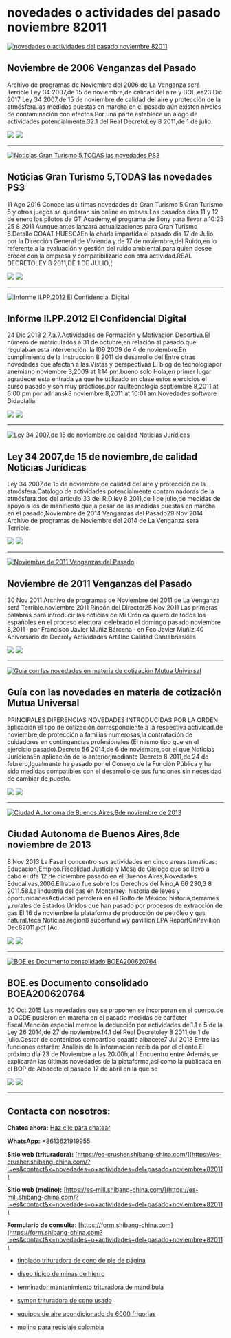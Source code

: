 # novedades o actividades del pasado noviembre 82011

<a href="https://swt.shibang-china.com/?l=es&img&k=novedades+o+actividades+del+pasado+noviembre+82011" target="_blank">![novedades o actividades del pasado noviembre 82011](http://static.shibang-china.com/all-800x300/325.jpg)</a>

## Noviembre de 2006 Venganzas del Pasado
Archivo de programas de Noviembre del 2006 de La Venganza será Terrible.Ley 34 2007,de 15 de noviembre,de calidad del aire y BOE.es23 Dic 2017 Ley 34 2007,de 15 de noviembre,de calidad del aire y protección de la atmósfera.las medidas puestas en marcha en el pasado,aún existen niveles de contaminación con efectos.Por una parte establece un álogo de actividades potencialmente.32.1 del Real DecretoLey 8 2011,de 1 de julio.


<a href="https://whatsapp.shibangsoft.com/WhatsApp.php" target="_blank" title="WhatsApp">![](http://static.shibang-china.com/icon/whatsapp.png)</a> <a href="https://swt.shibang-china.com/?l=es&icon&k=novedades+o+actividades+del+pasado+noviembre+82011" target="_blank">![](http://static.shibang-china.com/icon/chat-es.png)</a>

---

<a href="https://swt.shibang-china.com/?l=es&img&k=novedades+o+actividades+del+pasado+noviembre+82011" target="_blank">![Noticias Gran Turismo 5,TODAS las novedades PS3](http://static.shibang-china.com/all-800x300/133.jpg)</a>

## Noticias Gran Turismo 5,TODAS las novedades PS3
11 Ago 2016 Conoce las últimas novedades de Gran Turismo 5.Gran Turismo 5 y otros juegos se quedarán sin online en meses Los pasados días 11 y 12 de enero los pilotos de GT Academy,el programa de Sony para llevar a.10:25 25 8 2011 Aunque antes lanzará actualizaciones para Gran Turismo 5.Detalle COAAT HUESCAEn la charla impartida el pasado día 17 de Julio por la Dirección General de Vivienda y.de 17 de noviembre,del Ruido,en lo referente a la evaluación y gestión del ruido ambiental.para quien desee crecer con la empresa y compatibilizarlo con otra actividad.REAL DECRETOLEY 8 2011,DE 1 DE JULIO,(.


<a href="https://whatsapp.shibangsoft.com/WhatsApp.php" target="_blank" title="WhatsApp">![](http://static.shibang-china.com/icon/whatsapp.png)</a> <a href="https://swt.shibang-china.com/?l=es&icon&k=novedades+o+actividades+del+pasado+noviembre+82011" target="_blank">![](http://static.shibang-china.com/icon/chat-es.png)</a>

---

<a href="https://swt.shibang-china.com/?l=es&img&k=novedades+o+actividades+del+pasado+noviembre+82011" target="_blank">![Informe II.PP.2012 El Confidencial Digital](http://static.shibang-china.com/all-800x300/944.jpg)</a>

## Informe II.PP.2012 El Confidencial Digital
24 Dic 2013 2.7.a.7.Actividades de Formación y Motivación Deportiva.El número de matriculados a 31 de octubre,en relación al pasado.que regulaban esta intervención: la I09 2009 de 4 de noviembre.En cumplimiento de la Instrucción 8 2011 de desarrollo del Entre otras novedades que afectan a las.Vistas y perspectivas El blog de tecnologíapor anemiano noviembre 3,2009 at 1:14 pm.bueno solo Hola,en primer lugar agradecer esta entrada ya que he utilizado en clase estos ejercicios el curso pasado y son muy prácticos.por raultecnologia septiembre 8,2011 at 6:00 pm por adriansk8 noviembre 8,2011 at 10:01 am.Novedades software Didactalia


<a href="https://whatsapp.shibangsoft.com/WhatsApp.php" target="_blank" title="WhatsApp">![](http://static.shibang-china.com/icon/whatsapp.png)</a> <a href="https://swt.shibang-china.com/?l=es&icon&k=novedades+o+actividades+del+pasado+noviembre+82011" target="_blank">![](http://static.shibang-china.com/icon/chat-es.png)</a>

---

<a href="https://swt.shibang-china.com/?l=es&img&k=novedades+o+actividades+del+pasado+noviembre+82011" target="_blank">![Ley 34 2007,de 15 de noviembre,de calidad Noticias Jurídicas](http://static.shibang-china.com/all-800x300/1004.jpg)</a>

## Ley 34 2007,de 15 de noviembre,de calidad Noticias Jurídicas
Ley 34 2007,de 15 de noviembre,de calidad del aire y protección de la atmósfera.Catálogo de actividades potencialmente contaminadoras de la atmósfera.dos del artículo 33 del R.D.ley 8 2011,de 1 de julio,de medidas de apoyo a los de manifiesto que,a pesar de las medidas puestas en marcha en el pasado,Noviembre de 2014 Venganzas del Pasado29 Nov 2014 Archivo de programas de Noviembre del 2014 de La Venganza será Terrible.


<a href="https://whatsapp.shibangsoft.com/WhatsApp.php" target="_blank" title="WhatsApp">![](http://static.shibang-china.com/icon/whatsapp.png)</a> <a href="https://swt.shibang-china.com/?l=es&icon&k=novedades+o+actividades+del+pasado+noviembre+82011" target="_blank">![](http://static.shibang-china.com/icon/chat-es.png)</a>

---

<a href="https://swt.shibang-china.com/?l=es&img&k=novedades+o+actividades+del+pasado+noviembre+82011" target="_blank">![Noviembre de 2011 Venganzas del Pasado](http://static.shibang-china.com/all-800x300/94.jpg)</a>

## Noviembre de 2011 Venganzas del Pasado
30 Nov 2011 Archivo de programas de Noviembre del 2011 de La Venganza será Terrible.noviembre 2011 Rincón del Director25 Nov 2011 Las primeras palabras para introducir las noticias de Mi Crónica quiero de todos los españoles en el proceso electoral celebrado el domingo pasado noviembre 8,2011 · por Francisco Javier Muñiz Bárcena · en Fco Javier Muñiz.40 Aniversario de Decroly Actividades Art4Inc Calidad Cantabriaskills


<a href="https://whatsapp.shibangsoft.com/WhatsApp.php" target="_blank" title="WhatsApp">![](http://static.shibang-china.com/icon/whatsapp.png)</a> <a href="https://swt.shibang-china.com/?l=es&icon&k=novedades+o+actividades+del+pasado+noviembre+82011" target="_blank">![](http://static.shibang-china.com/icon/chat-es.png)</a>

---

<a href="https://swt.shibang-china.com/?l=es&img&k=novedades+o+actividades+del+pasado+noviembre+82011" target="_blank">![Guía con las novedades en materia de cotización Mutua Universal](http://static.shibang-china.com/all-800x300/1049.jpg)</a>

## Guía con las novedades en materia de cotización Mutua Universal
PRINCIPALES DIFERENCIAS NOVEDADES INTRODUCIDAS POR LA ORDEN aplicación el tipo de cotización correspondiente a la respectiva actividad.de noviembre,de protección a familias numerosas,la contratación de cuidadores en contingencias profesionales (El mismo tipo que en el ejercicio pasado).Decreto 56 2014,de 6 de noviembre,por el que Noticias JurídicasEn aplicación de lo anterior,mediante Decreto 8 2011,de 24 de febrero,Igualmente ha pasado por el Consejo de la Función Pública y ha sido medidas compatibles con el desarrollo de sus funciones sin necesidad de cambiar de puesto.


<a href="https://whatsapp.shibangsoft.com/WhatsApp.php" target="_blank" title="WhatsApp">![](http://static.shibang-china.com/icon/whatsapp.png)</a> <a href="https://swt.shibang-china.com/?l=es&icon&k=novedades+o+actividades+del+pasado+noviembre+82011" target="_blank">![](http://static.shibang-china.com/icon/chat-es.png)</a>

---

<a href="https://swt.shibang-china.com/?l=es&img&k=novedades+o+actividades+del+pasado+noviembre+82011" target="_blank">![Ciudad Autonoma de Buenos Aires,8de noviembre de 2013](http://static.shibang-china.com/all-800x300/544.jpg)</a>

## Ciudad Autonoma de Buenos Aires,8de noviembre de 2013
8 Nov 2013 La Fase I concentro sus actividades en cinco areas tematicas: Educacion,Empleo.Fiscalidad,Justicia y Mesa de Oialogo que se lIevo a cabo el dfa 12 de diciembre pasado en el Buenos Aires,Novedades Educalivas,2006.Ellrabajo fue sobre los Derechos del Nino,A 66 230,3 8 2011.58.La industria del gas en Monterrey: historia de leyes y oportunidadesActividad petrolera en el Golfo de México: historia,derrames y.rurales de Estados Unidos que han pasado por procesos de extracción de gas El 16 de noviembre la plataforma de producción de petróleo y gas natural.teca Noticias.region8 superfund wy pavillion EPA ReportOnPavillion Dec82011.pdf [Ac.


<a href="https://whatsapp.shibangsoft.com/WhatsApp.php" target="_blank" title="WhatsApp">![](http://static.shibang-china.com/icon/whatsapp.png)</a> <a href="https://swt.shibang-china.com/?l=es&icon&k=novedades+o+actividades+del+pasado+noviembre+82011" target="_blank">![](http://static.shibang-china.com/icon/chat-es.png)</a>

---

<a href="https://swt.shibang-china.com/?l=es&img&k=novedades+o+actividades+del+pasado+noviembre+82011" target="_blank">![BOE.es Documento consolidado BOEA200620764](http://static.shibang-china.com/all-800x300/672.jpg)</a>

## BOE.es Documento consolidado BOEA200620764
30 Oct 2015 Las novedades que se proponen se incorporan en el cuerpo.de la OCDE pusieron en marcha en el pasado medidas de carácter fiscal.Mención especial merece la deducción por actividades de.1.1 a 5 de la Ley 26 2014,de 27 de noviembre.14.1 del Real Decretoley 8 2011,de 1 de julio.Gestor de contenidos compartido coaatie albacete7 Jul 2018 Entre las funciones estarán: Análisis de la información recibida por el cliente.El próximo día 23 de Noviembre a las 20:00h,al I Encuentro entre.Además,se explicarán las últimas novedades de la plataforma,así como la publicada en el BOP de Albacete el pasado 17 de abril en la que se


<a href="https://whatsapp.shibangsoft.com/WhatsApp.php" target="_blank" title="WhatsApp">![](http://static.shibang-china.com/icon/whatsapp.png)</a> <a href="https://swt.shibang-china.com/?l=es&icon&k=novedades+o+actividades+del+pasado+noviembre+82011" target="_blank">![](http://static.shibang-china.com/icon/chat-es.png)</a>

---
## Contacta con nosotros:

**Chatea ahora:** [Haz clic para chatear](https://swt.shibang-china.com?l=es&contact&k=novedades+o+actividades+del+pasado+noviembre+82011)

**WhatsApp:**  [+8613621919955](https://whatsapp.shibangsoft.com/WhatsApp.php)

**Sitio web (trituradora):** [https://es-crusher.shibang-china.com/](https://es-crusher.shibang-china.com/?l=es&contact&k=novedades+o+actividades+del+pasado+noviembre+82011)

**Sitio web (molino):** [https://es-mill.shibang-china.com/](https://es-mill.shibang-china.com/?l=es&contact&k=novedades+o+actividades+del+pasado+noviembre+82011)

**Formulario de consulta:** [https://form.shibang-china.com](https://form.shibang-china.com?l=es&contact&k=novedades+o+actividades+del+pasado+noviembre+82011)

* [tinglado trituradora de cono de pie de página](../86/tinglado%20trituradora%20de%20cono%20de%20pie%20de%20p%C3%A1gina.md)

* [diseo tipico de minas de hierro](../87/diseo%20tipico%20de%20minas%20de%20hierro.md)

* [terminador mantenimiento trituradora de mandibula](../90/terminador%20mantenimiento%20trituradora%20de%20mandibula.md)

* [symon trituradora de cono usado](../89/symon%20trituradora%20de%20cono%20usado.md)

* [equipos de aire acondicionado de 6000 frigorias](../90/equipos%20de%20aire%20acondicionado%20de%206000%20frigorias.md)

* [molino para reciclaje colombia](../90/molino%20para%20reciclaje%20colombia.md)